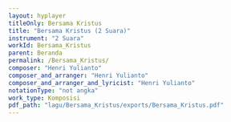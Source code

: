 ```yaml
---
layout: hyplayer
titleOnly: Bersama Kristus
title: "Bersama Kristus (2 Suara)"
instrument: "2 Suara"
workId: Bersama_Kristus
parent: Beranda
permalink: /Bersama_Kristus/
composer: "Henri Yulianto"
composer_and_arranger: "Henri Yulianto"
composer_and_arranger_and_lyricist: "Henri Yulianto"
notationType: "not angka"
work_type: Komposisi
pdf_path: "lagu/Bersama_Kristus/exports/Bersama_Kristus.pdf"
---
```


